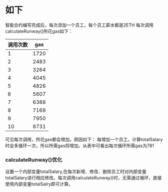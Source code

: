 # 如下
智能合约编写完成后，每次添加一个员工，每个员工薪水都是2ETH
每次调用calculateRunway()所花gas如下：

|调用次数|gas|
|-|-|
|1|1720|
|2|2483|
|3|3264|
|4|4045|
|5|4826|
|6|5607|
|7|6388|
|8|7169|
|9|7950|
|10|8731|

可见每次调用，所花gas都会增加。原因如下：
每增加一个员工，计算totalSalary时会多循环一次，所以所需gas将增加。从表中可看出每次循环所需gas为781

### calculateRunway()优化
设置一个内部变量totalSalary,在每次新增、修改、删除员工时对内部变量totalSalary进行相应修改。每次调用calculateRunway()时，无需通过循环，直接使用内部变量totalSalry即可计算。
